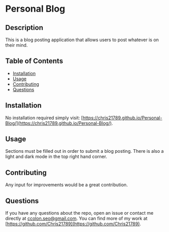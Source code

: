 # Personal Blog

## Description

This is a blog posting application that allows users to post whatever is on their mind.

## Table of Contents

* [Installation](#installation)
* [Usage](#usage)
* [Contributing](#contributing)
* [Questions](#questions)

## Installation

No installation required simply visit: [https://chris21789.github.io/Personal-Blog/](https://chris21789.github.io/Personal-Blog/).

## Usage

Sections must be filled out in order to submit a blog posting. There is also a light and dark mode in the top right hand corner.

## Contributing

Any input for improvements would be a great contribution.

## Questions

If you have any questions about the repo, open an issue or contact me directly at ccolon.seo@gmail.com. You can find more of my work at [https://github.com/Chris21789](https://github.com/Chris21789).